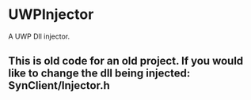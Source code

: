 # UWPInjector
A UWP Dll injector.
<br>
## This is old code for an old project. If you would like to change the dll being injected: SynClient/Injector.h

